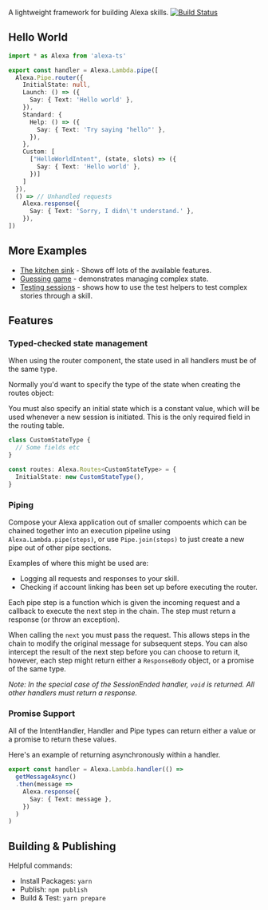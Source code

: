 A lightweight framework for building Alexa skills. [![Build Status](https://travis-ci.org/o2Labs/alexa-ts.svg?branch=master)](https://travis-ci.org/o2Labs/alexa-ts)

## Hello World

```typescript
import * as Alexa from 'alexa-ts'

export const handler = Alexa.Lambda.pipe([
  Alexa.Pipe.router({
    InitialState: null,
    Launch: () => ({
      Say: { Text: 'Hello world' },
    }),
    Standard: {
      Help: () => ({
        Say: { Text: 'Try saying "hello"' },
      }),
    },
    Custom: [
      ["HelloWorldIntent", (state, slots) => ({
        Say: { Text: 'Hello world' },
      })]
    ]
  }),
  () => // Unhandled requests
    Alexa.response({
      Say: { Text: 'Sorry, I didn\'t understand.' },
    }),
])
```

## More Examples

- [The kitchen sink](examples/kitchen-sink.ts) - Shows off lots of the available features.
- [Guessing game](examples/guessing-game.ts) - demonstrates managing complex state.
- [Testing sessions](examples/testing.ts) - shows how to use the test helpers to test complex stories through a skill.

## Features

### Typed-checked state management

When using the router component, the state used in all handlers must be of the same type.

Normally you'd want to specify the type of the state when creating the routes object:

You must also specify an initial state which is a constant value, which will be used whenever a new session is initiated. This is the only required field in the routing table.

```typescript
class CustomStateType {
  // Some fields etc
}

const routes: Alexa.Routes<CustomStateType> = {
  InitialState: new CustomStateType(),
}
```

### Piping

Compose your Alexa application out of smaller compoents which can be chained together into an execution pipeline using `Alexa.Lambda.pipe(steps)`, or use `Pipe.join(steps)` to just create a new pipe out of other pipe sections.

Examples of where this might be used are:

- Logging all requests and responses to your skill.
- Checking if account linking has been set up before executing the router.

Each pipe step is a function which is given the incoming request and a callback to execute the next step in the chain. The step must return a response (or throw an exception).

When calling the `next` you must pass the request. This allows steps in the chain to modify the original message for subsequent steps. You can also intercept the result of the next step before you can choose to return it, however, each step might return either a `ResponseBody` object, or a promise of the same type.

_Note: In the special case of the SessionEnded handler, `void` is returned. All other handlers must return a response._

### Promise Support

All of the IntentHandler, Handler and Pipe types can return either a value or a promise to return these values.

Here's an example of returning asynchronously within a handler.

```typescript
export const handler = Alexa.Lambda.handler(() =>
  getMessageAsync()
  .then(message =>
    Alexa.response({
      Say: { Text: message },
    })
  )
)
```

## Building & Publishing

Helpful commands:

- Install Packages: `yarn`
- Publish: `npm publish`
- Build & Test: `yarn prepare`
